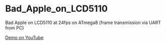 # Bad_Apple_on_LCD5110
Bad Apple on LCD5110 at 24fps on ATmega8 (frame transmission via UART from PC)


[Demo on YouTube](https://www.youtube.com/watch?v=5sgLJjkiWWY)

